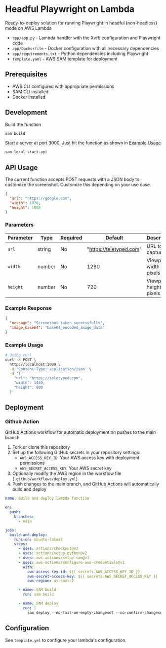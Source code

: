 # Headful Playwright on Lambda

Ready-to-deploy solution for running Playwright in headful (non-headless) mode on AWS Lambda

- `app/app.py` - Lambda handler with the Xvfb configuration and Playwright code
- `app/Dockerfile` - Docker configuration with all necessary dependencies
- `app/requirements.txt` - Python dependencies including Playwright
- `template.yaml` - AWS SAM template for deployment

## Prerequisites

- AWS CLI configured with appropriate permissions
- SAM CLI installed
- Docker installed

## Development

Build the function

```bash
sam build
```

Start a server at port 3000. Just hit the function as shown in [Example Usage](#example-usage)

```bash
sam local start-api
```

## API Usage

The current function accepts POST requests with a JSON body to customize the screenshot. Customize this depending on your use case.

```json
{
  "url": "https://google.com",
  "width": 1920,
  "height": 1080
}
```

### Parameters

| Parameter | Type   | Required | Default              | Description               |
| --------- | ------ | -------- | -------------------- | ------------------------- |
| `url`     | string | No       | "https://teletyped.com" | URL to capture            |
| `width`   | number | No       | 1280                 | Viewport width in pixels  |
| `height`  | number | No       | 720                  | Viewport height in pixels |

### Example Response

```json
{
  "message": "Screenshot taken successfully",
  "image_base64": "base64_encoded_image_data"
}
```

### Example Usage

```bash
# Using curl
curl -X POST \
  http://localhost:3000 \
  -H 'Content-Type: application/json' \
  -d '{
    "url": "https://teletyped.com",
    "width": 1440,
    "height": 900
  }'
```

## Deployment

### Github Action

GitHub Actions workflow for automatic deployment on pushes to the main branch

1. Fork or clone this repository
2. Set up the following GitHub secrets in your repository settings:
   - `AWS_ACCESS_KEY_ID`: Your AWS access key with deployment permissions
   - `AWS_SECRET_ACCESS_KEY`: Your AWS secret key
3. Optionally modify the AWS region in the workflow file (`.github/workflows/deploy.yml`)
4. Push changes to the main branch, and GitHub Actions will automatically build and deploy

```yaml
name: Build and deploy lambda function

on:
  push:
    branches:
      - main

jobs:
  build-and-deploy:
    runs-on: ubuntu-latest
    steps:
      - uses: actions/checkout@v2
      - uses: actions/setup-python@v2
      - uses: aws-actions/setup-sam@v1
      - uses: aws-actions/configure-aws-credentials@v1
        with:
          aws-access-key-id: ${{ secrets.AWS_ACCESS_KEY_ID }}
          aws-secret-access-key: ${{ secrets.AWS_SECRET_ACCESS_KEY }}
          aws-region: us-east-2

      - name: SAM build
        run: sam build

      - name: SAM deploy
        run: |
          sam deploy --no-fail-on-empty-changeset --no-confirm-changeset
```

## Configuration

See `template.yml` to configure your lambda's configuration.
